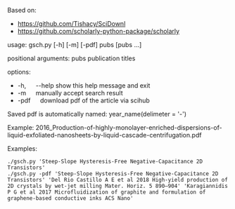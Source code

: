 Based on:
- https://github.com/Tishacy/SciDownl
- https://github.com/scholarly-python-package/scholarly

usage: gsch.py [-h] [-m] [-pdf] pubs [pubs ...]

positional arguments:
  pubs        publication titles

options:
- -h, &emsp; --help  show this help message and exit
- -m    &emsp;      manually accept search result
- -pdf    &emsp;    download pdf of the article via scihub

Saved pdf is automatically named: year_name(delimeter = '-')

Example: 2016_Production-of-highly-monolayer-enriched-dispersions-of-liquid-exfoliated-nanosheets-by-liquid-cascade-centrifugation.pdf

Examples:

    ./gsch.py 'Steep-Slope Hysteresis-Free Negative-Capacitance 2D Transistors'
    ./gsch.py -pdf 'Steep-Slope Hysteresis-Free Negative-Capacitance 2D Transistors' 'Del Rio Castillo A E et al 2018 High-yield production of 2D crystals by wet-jet milling Mater. Horiz. 5 890–904' 'Karagiannidis P G et al 2017 Microfluidization of graphite and formulation of graphene-based conductive inks ACS Nano'
